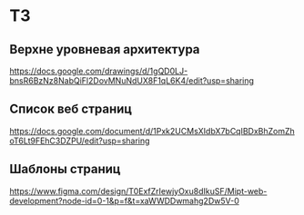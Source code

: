 # ТЗ

## Верхне уровневая архитектура
https://docs.google.com/drawings/d/1gQD0LJ-bnsR6BzNz8NabQiFl2DovMNuNdUX8F1qL6K4/edit?usp=sharing

## Список веб страниц
https://docs.google.com/document/d/1Pxk2UCMsXIdbX7bCqIBDxBhZomZhoT6Lt9FEhC3DZPU/edit?usp=sharing

## Шаблоны страниц
https://www.figma.com/design/T0ExfZrIewjyOxu8dIkuSF/Mipt-web-development?node-id=0-1&p=f&t=xaWWDDwmahg2Dw5V-0

